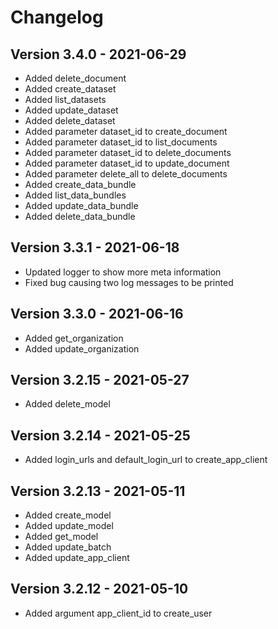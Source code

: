 # Changelog 

## Version 3.4.0 - 2021-06-29

- Added delete_document
- Added create_dataset
- Added list_datasets 
- Added update_dataset
- Added delete_dataset
- Added parameter dataset_id to create_document
- Added parameter dataset_id to list_documents
- Added parameter dataset_id to delete_documents
- Added parameter dataset_id to update_document
- Added parameter delete_all to delete_documents
- Added create_data_bundle
- Added list_data_bundles 
- Added update_data_bundle
- Added delete_data_bundle

## Version 3.3.1 - 2021-06-18

- Updated logger to show more meta information
- Fixed bug causing two log messages to be printed

## Version 3.3.0 - 2021-06-16

- Added get_organization
- Added update_organization 

## Version 3.2.15 - 2021-05-27

- Added delete_model 

## Version 3.2.14 - 2021-05-25

- Added login_urls and default_login_url to create_app_client

## Version 3.2.13 - 2021-05-11

- Added create_model
- Added update_model
- Added get_model
- Added update_batch
- Added update_app_client

## Version 3.2.12 - 2021-05-10

- Added argument app_client_id to create_user
